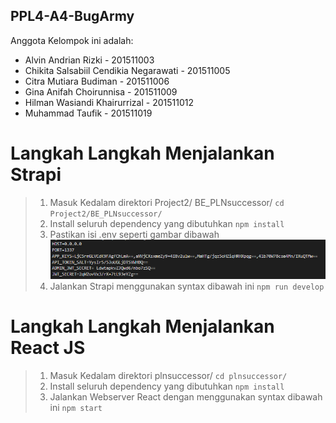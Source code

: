 ## PPL4-A4-BugArmy
Anggota Kelompok ini adalah:
- Alvin Andrian Rizki - 201511003
- Chikita Salsabiil Cendikia Negarawati - 201511005
- Citra Mutiara Budiman - 201511006
- Gina Anifah Choirunnisa - 201511009
- Hilman Wasiandi Khairurrizal - 201511012
- Muhammad Taufik - 201511019


# Langkah Langkah Menjalankan Strapi
> 1. Masuk Kedalam direktori Project2/ BE_PLNsuccessor/
> `` cd Project2/BE_PLNsuccessor/ `` 
> 2. Install seluruh dependency yang dibutuhkan
  >   `` npm install ``
> 3. Pastikan isi .env seperti gambar dibawah
> ![Foto env file](/Project2/BE_PLNsuccessor/env.png)
> 4. Jalankan Strapi menggunakan syntax dibawah ini
> `` npm run develop ``

# Langkah Langkah Menjalankan React JS
> 1. Masuk Kedalam direktori plnsuccessor/
> `` cd plnsuccessor/ `` 
> 2. Install seluruh dependency yang dibutuhkan
> `` npm install ``
> 3. Jalankan Webserver React dengan menggunakan syntax dibawah ini
> `` npm start ``

